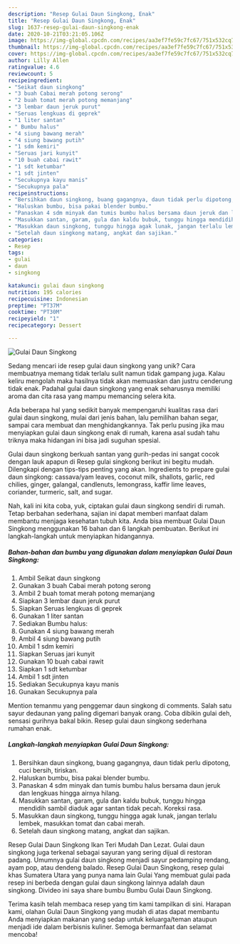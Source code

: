 ```yaml
---
description: "Resep Gulai Daun Singkong, Enak"
title: "Resep Gulai Daun Singkong, Enak"
slug: 1637-resep-gulai-daun-singkong-enak
date: 2020-10-21T03:21:05.106Z
image: https://img-global.cpcdn.com/recipes/aa3ef7fe59c7fc67/751x532cq70/gulai-daun-singkong-foto-resep-utama.jpg
thumbnail: https://img-global.cpcdn.com/recipes/aa3ef7fe59c7fc67/751x532cq70/gulai-daun-singkong-foto-resep-utama.jpg
cover: https://img-global.cpcdn.com/recipes/aa3ef7fe59c7fc67/751x532cq70/gulai-daun-singkong-foto-resep-utama.jpg
author: Lilly Allen
ratingvalue: 4.6
reviewcount: 5
recipeingredient:
- "Seikat daun singkong"
- "3 buah Cabai merah potong serong"
- "2 buah tomat merah potong memanjang"
- "3 lembar daun jeruk purut"
- "Seruas lengkuas di geprek"
- "1 liter santan"
- " Bumbu halus"
- "4 siung bawang merah"
- "4 siung bawang putih"
- "1 sdm kemiri"
- "Seruas jari kunyit"
- "10 buah cabai rawit"
- "1 sdt ketumbar"
- "1 sdt jinten"
- "Secukupnya kayu manis"
- "Secukupnya pala"
recipeinstructions:
- "Bersihkan daun singkong, buang gagangnya, daun tidak perlu dipotong, cuci bersih, tiriskan."
- "Haluskan bumbu, bisa pakai blender bumbu."
- "Panaskan 4 sdm minyak dan tumis bumbu halus bersama daun jeruk dan lengkuas hingga airnya hilang."
- "Masukkan santan, garam, gula dan kaldu bubuk, tunggu hingga mendidih sambil diaduk agar santan tidak pecah. Koreksi rasa."
- "Masukkan daun singkong, tunggu hingga agak lunak, jangan terlalu lembek, masukkan tomat dan cabai merah."
- "Setelah daun singkong matang, angkat dan sajikan."
categories:
- Resep
tags:
- gulai
- daun
- singkong

katakunci: gulai daun singkong 
nutrition: 195 calories
recipecuisine: Indonesian
preptime: "PT37M"
cooktime: "PT30M"
recipeyield: "1"
recipecategory: Dessert

---
```



![Gulai Daun Singkong](https://img-global.cpcdn.com/recipes/aa3ef7fe59c7fc67/751x532cq70/gulai-daun-singkong-foto-resep-utama.jpg)

Sedang mencari ide resep gulai daun singkong yang unik? Cara membuatnya memang tidak terlalu sulit namun tidak gampang juga. Kalau keliru mengolah maka hasilnya tidak akan memuaskan dan justru cenderung tidak enak. Padahal gulai daun singkong yang enak seharusnya memiliki aroma dan cita rasa yang mampu memancing selera kita.

Ada beberapa hal yang sedikit banyak mempengaruhi kualitas rasa dari gulai daun singkong, mulai dari jenis bahan, lalu pemilihan bahan segar, sampai cara membuat dan menghidangkannya. Tak perlu pusing jika mau menyiapkan gulai daun singkong enak di rumah, karena asal sudah tahu triknya maka hidangan ini bisa jadi suguhan spesial.

Gulai daun singkong berkuah santan yang gurih-pedas ini sangat cocok dengan lauk apapun di Resep gulai singkong berikut ini begitu mudah. Dilengkapi dengan tips-tips penting yang akan. Ingredients to prepare gulai daun singkong: cassava/yam leaves, coconut milk, shallots, garlic, red chilies, ginger, galangal, candlenuts, lemongrass, kaffir lime leaves, coriander, turmeric, salt, and sugar.


Nah, kali ini kita coba, yuk, ciptakan gulai daun singkong sendiri di rumah. Tetap berbahan sederhana, sajian ini dapat memberi manfaat dalam membantu menjaga kesehatan tubuh kita. Anda bisa membuat Gulai Daun Singkong menggunakan 16 bahan dan 6 langkah pembuatan. Berikut ini langkah-langkah untuk menyiapkan hidangannya.

<!--inarticleads1-->

##### Bahan-bahan dan bumbu yang digunakan dalam menyiapkan Gulai Daun Singkong:

1. Ambil Seikat daun singkong
1. Gunakan 3 buah Cabai merah potong serong
1. Ambil 2 buah tomat merah potong memanjang
1. Siapkan 3 lembar daun jeruk purut
1. Siapkan Seruas lengkuas di geprek
1. Gunakan 1 liter santan
1. Sediakan  Bumbu halus:
1. Gunakan 4 siung bawang merah
1. Ambil 4 siung bawang putih
1. Ambil 1 sdm kemiri
1. Siapkan Seruas jari kunyit
1. Gunakan 10 buah cabai rawit
1. Siapkan 1 sdt ketumbar
1. Ambil 1 sdt jinten
1. Sediakan Secukupnya kayu manis
1. Gunakan Secukupnya pala


Mention temanmu yang penggemar daun singkong di comments. Salah satu sayur dedaunan yang paling digemari banyak orang. Coba dibikin gulai deh, sensasi gurihnya bakal bikin. Resep gulai daun singkong sederhana rumahan enak. 

<!--inarticleads2-->

##### Langkah-langkah menyiapkan Gulai Daun Singkong:

1. Bersihkan daun singkong, buang gagangnya, daun tidak perlu dipotong, cuci bersih, tiriskan.
1. Haluskan bumbu, bisa pakai blender bumbu.
1. Panaskan 4 sdm minyak dan tumis bumbu halus bersama daun jeruk dan lengkuas hingga airnya hilang.
1. Masukkan santan, garam, gula dan kaldu bubuk, tunggu hingga mendidih sambil diaduk agar santan tidak pecah. Koreksi rasa.
1. Masukkan daun singkong, tunggu hingga agak lunak, jangan terlalu lembek, masukkan tomat dan cabai merah.
1. Setelah daun singkong matang, angkat dan sajikan.


Resep Gulai Daun Singkong Ikan Teri Mudah Dan Lezat. Gulai daun singkong juga terkenal sebagai sayuran yang sering dijual di restoran padang. Umumnya gulai daun singkong menjadi sayur pedamping rendang, ayam pop, atau dendeng balado. Resep Gulai Daun Singkong, resep gulai khas Sumatera Utara yang punya nama lain Gulai Yang membuat gulai pada resep ini berbeda dengan gulai daun singkong lainnya adalah daun singkong. Divideo ini saya share bumbu Bumbu Gulai Daun Singkong. 

Terima kasih telah membaca resep yang tim kami tampilkan di sini. Harapan kami, olahan Gulai Daun Singkong yang mudah di atas dapat membantu Anda menyiapkan makanan yang sedap untuk keluarga/teman ataupun menjadi ide dalam berbisnis kuliner. Semoga bermanfaat dan selamat mencoba!
